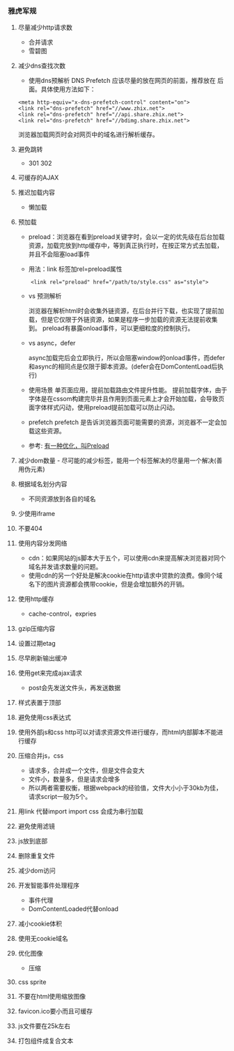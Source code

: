 ### 雅虎军规

1. 尽量减少http请求数
    - 合并请求
    - 雪碧图
2. 减少dns查找次数
    - 使用dns预解析
    DNS Prefetch 应该尽量的放在网页的前面，推荐放在 <meta charset="UTF-8"> 后面。具体使用方法如下：
    ```
    <meta http-equiv="x-dns-prefetch-control" content="on">
    <link rel="dns-prefetch" href="//www.zhix.net">
    <link rel="dns-prefetch" href="//api.share.zhix.net">
    <link rel="dns-prefetch" href="//bdimg.share.zhix.net">
    ```
    浏览器加载网页时会对网页中的域名进行解析缓存。
3. 避免跳转
    - 301 302
4. 可缓存的AJAX
5. 推迟加载内容
    - 懒加载
6. 预加载
    - preload：浏览器在看到preload关键字时，会以一定的优先级在后台加载资源，加载完放到http缓存中，等到真正执行时，在按正常方式去加载，并且不会阻塞load事件

    - 用法：link 标签加rel=preload属性
    ```
        <link rel="preload" href="/path/to/style.css" as="style">
    ```
    - vs 预测解析
    
        浏览器在解析html时会收集外链资源，在后台并行下载，也实现了提前加载，但是它仅限于外链资源，如果是程序一步加载的资源无法提前收集到。
        preload有暴露onload事件，可以更细粒度的控制执行。
    - vs async，defer

        async加载完后会立即执行，所以会阻塞window的onload事件，而defer和async的相同点是仅限于脚本资源。(defer会在DomContentLoad后执行)
    - 使用场景
        单页面应用，提前加载路由文件提升性能。
        提前加载字体，由于字体是在cssom构建完毕并且作用到页面元素上才会开始加载，会导致页面字体样式闪动，使用preload提前加载可以防止闪动。
    - prefetch
        prefetch 是告诉浏览器页面可能需要的资源，浏览器不一定会加载这些资源。
    
    - 参考: [有一种优化，叫Preload](https://juejin.im/entry/5bac37fc6fb9a05d07194893)

7. 减少dom数量 - 尽可能的减少标签，能用一个标签解决的尽量用一个解决(善用伪元素)
8. 根据域名划分内容
    - 不同资源放到各自的域名
9. 少使用iframe
10. 不要404
11. 使用内容分发网络
    - cdn：如果网站的js脚本大于五个，可以使用cdn来提高解决浏览器对同个域名并发请求数量的问题。
    - 使用cdn的另一个好处是解决cookie在http请求中贷款的浪费。像同个域名下的图片资源都会携带cookie，但是会增加额外的开销。
12. 使用http缓存
    - cache-control，expries
13. gzip压缩内容
14. 设置过期etag
15. 尽早刷新输出缓冲
16. 使用get来完成ajax请求
    - post会先发送文件头，再发送数据
17. 样式表置于顶部
18. 避免使用css表达式
19. 使用外部js和css
    http可以对请求资源文件进行缓存，而html内部脚本不能进行缓存
20. 压缩合并js，css
    - 请求多，合并成一个文件，但是文件会变大
    - 文件小，数量多，但是请求会增多
    - 所以两者需要权衡，根据webpack的经验值，文件大小小于30kb为佳，请求script一般为5个。
21. 用link 代替import
    import css 会成为串行加载
22. 避免使用滤镜
23. js放到底部
24. 删除重复文件
25. 减少dom访问
26. 开发智能事件处理程序
    - 事件代理
    - DomContentLoaded代替onload
27. 减小cookie体积
28. 使用无cookie域名
29. 优化图像
    - 压缩
30. css sprite
31. 不要在html使用缩放图像
32. favicon.ico要小而且可缓存
33. js文件要在25k左右
34. 打包组件成复合文本

